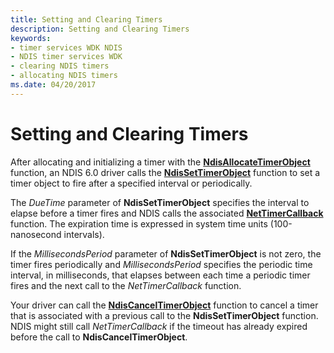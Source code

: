 ```yaml
---
title: Setting and Clearing Timers
description: Setting and Clearing Timers
keywords:
- timer services WDK NDIS
- NDIS timer services WDK
- clearing NDIS timers
- allocating NDIS timers
ms.date: 04/20/2017
---
```


# Setting and Clearing Timers





After allocating and initializing a timer with the [**NdisAllocateTimerObject**](/windows-hardware/drivers/ddi/ndis/nf-ndis-ndisallocatetimerobject) function, an NDIS 6.0 driver calls the [**NdisSetTimerObject**](/windows-hardware/drivers/ddi/ndis/nf-ndis-ndissettimerobject) function to set a timer object to fire after a specified interval or periodically.

The *DueTime* parameter of **NdisSetTimerObject** specifies the interval to elapse before a timer fires and NDIS calls the associated [**NetTimerCallback**](/windows-hardware/drivers/ddi/ndis/nc-ndis-ndis_timer_function) function. The expiration time is expressed in system time units (100-nanosecond intervals).

If the *MillisecondsPeriod* parameter of **NdisSetTimerObject** is not zero, the timer fires periodically and *MillisecondsPeriod* specifies the periodic time interval, in milliseconds, that elapses between each time a periodic timer fires and the next call to the *NetTimerCallback* function.

Your driver can call the [**NdisCancelTimerObject**](/windows-hardware/drivers/ddi/ndis/nf-ndis-ndiscanceltimerobject) function to cancel a timer that is associated with a previous call to the **NdisSetTimerObject** function. NDIS might still call *NetTimerCallback* if the timeout has already expired before the call to **NdisCancelTimerObject**.

 

